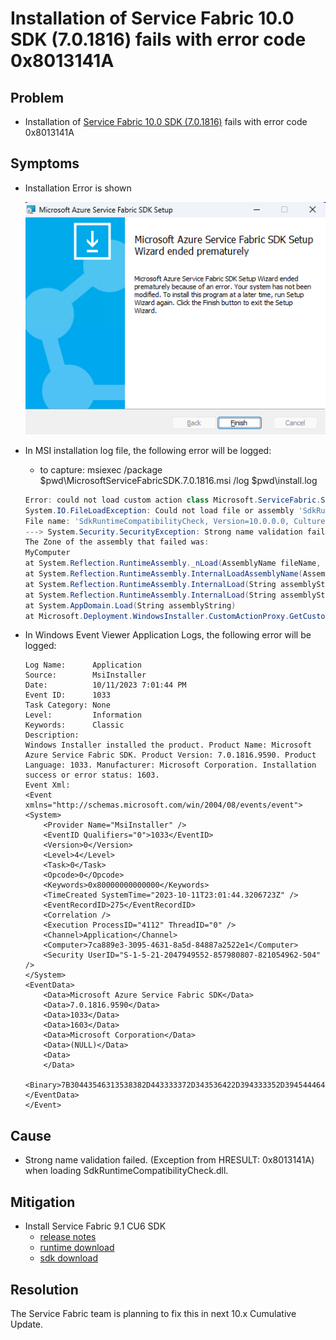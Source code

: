 # Installation of Service Fabric 10.0 SDK (7.0.1816) fails with error code 0x8013141A

## Problem

- Installation of [Service Fabric 10.0 SDK (7.0.1816)](https://learn.microsoft.com/azure/service-fabric/service-fabric-get-started#install-the-sdk-and-tools) fails with error code 0x8013141A

## Symptoms

- Installation Error is shown

    ![Installation Error](../media/service-fabric-10.0-sdk-installation-failure-0x8013141a/installation-error.png)
- In MSI installation log file, the following error will be logged:
    -  to capture: msiexec /package $pwd\MicrosoftServiceFabricSDK.7.0.1816.msi /log $pwd\install.log

    ```powershell
    Error: could not load custom action class Microsoft.ServiceFabric.SdkRuntimeCompatibilityCheck.CompatibilityCheckCA from assembly: SdkRuntimeCompatibilityCheck
    System.IO.FileLoadException: Could not load file or assembly 'SdkRuntimeCompatibilityCheck, Version=10.0.0.0, Culture=neutral, PublicKeyToken=31bf3856ad364e35' or one of its dependencies. Strong name validation failed. (Exception from HRESULT: 0x8013141A)
    File name: 'SdkRuntimeCompatibilityCheck, Version=10.0.0.0, Culture=neutral, PublicKeyToken=31bf3856ad364e35' 
    ---> System.Security.SecurityException: Strong name validation failed. (Exception from HRESULT: 0x8013141A)
    The Zone of the assembly that failed was:
    MyComputer
    at System.Reflection.RuntimeAssembly._nLoad(AssemblyName fileName, String codeBase, Evidence assemblySecurity, RuntimeAssembly locationHint, StackCrawlMark& stackMark, IntPtr pPrivHostBinder, Boolean throwOnFileNotFound, Boolean forIntrospection, Boolean suppressSecurityChecks)
    at System.Reflection.RuntimeAssembly.InternalLoadAssemblyName(AssemblyName assemblyRef, Evidence assemblySecurity, RuntimeAssembly reqAssembly, StackCrawlMark& stackMark, IntPtr pPrivHostBinder, Boolean throwOnFileNotFound, Boolean forIntrospection, Boolean suppressSecurityChecks)
    at System.Reflection.RuntimeAssembly.InternalLoad(String assemblyString, Evidence assemblySecurity, StackCrawlMark& stackMark, IntPtr pPrivHostBinder, Boolean forIntrospection)
    at System.Reflection.RuntimeAssembly.InternalLoad(String assemblyString, Evidence assemblySecurity, StackCrawlMark& stackMark, Boolean forIntrospection)
    at System.AppDomain.Load(String assemblyString)
    at Microsoft.Deployment.WindowsInstaller.CustomActionProxy.GetCustomActionMethod(Session session, String assemblyName, String className, String methodName)
    ```
- In Windows Event Viewer Application Logs, the following error will be logged:
    ```
    Log Name:      Application
    Source:        MsiInstaller
    Date:          10/11/2023 7:01:44 PM
    Event ID:      1033
    Task Category: None
    Level:         Information
    Keywords:      Classic
    Description:
    Windows Installer installed the product. Product Name: Microsoft Azure Service Fabric SDK. Product Version: 7.0.1816.9590. Product Language: 1033. Manufacturer: Microsoft Corporation. Installation success or error status: 1603.
    Event Xml:
    <Event xmlns="http://schemas.microsoft.com/win/2004/08/events/event">
    <System>
        <Provider Name="MsiInstaller" />
        <EventID Qualifiers="0">1033</EventID>
        <Version>0</Version>
        <Level>4</Level>
        <Task>0</Task>
        <Opcode>0</Opcode>
        <Keywords>0x80000000000000</Keywords>
        <TimeCreated SystemTime="2023-10-11T23:01:44.3206723Z" />
        <EventRecordID>275</EventRecordID>
        <Correlation />
        <Execution ProcessID="4112" ThreadID="0" />
        <Channel>Application</Channel>
        <Computer>7ca889e3-3095-4631-8a5d-84887a2522e1</Computer>
        <Security UserID="S-1-5-21-2047949552-857980807-821054962-504" />
    </System>
    <EventData>
        <Data>Microsoft Azure Service Fabric SDK</Data>
        <Data>7.0.1816.9590</Data>
        <Data>1033</Data>
        <Data>1603</Data>
        <Data>Microsoft Corporation</Data>
        <Data>(NULL)</Data>
        <Data>
        </Data>
        <Binary>7B30443546313538382D443333372D343536422D394333352D3945444641444446353632377D3030303030393432373165663838626163623237326139643861613931323461316264393030303030393034</Binary>
    </EventData>
    </Event>
    ```

## Cause

- Strong name validation failed. (Exception from HRESULT: 0x8013141A) when loading SdkRuntimeCompatibilityCheck.dll.

## Mitigation

- Install Service Fabric 9.1 CU6 SDK
    - [release notes](https://github.com/microsoft/service-fabric/blob/master/release_notes/Service_Fabric_ReleaseNotes_91CU6.md)
    - [runtime download](https://download.microsoft.com/download/b/8/a/b8a2fb98-0ec1-41e5-be98-9d8b5abf7856/MicrosoftServiceFabric.9.1.1851.9590.exe)
    - [sdk download](https://download.microsoft.com/download/b/8/a/b8a2fb98-0ec1-41e5-be98-9d8b5abf7856/MicrosoftServiceFabricSDK.6.1.1851.msi)

## Resolution

The Service Fabric team is planning to fix this in next 10.x Cumulative Update.
